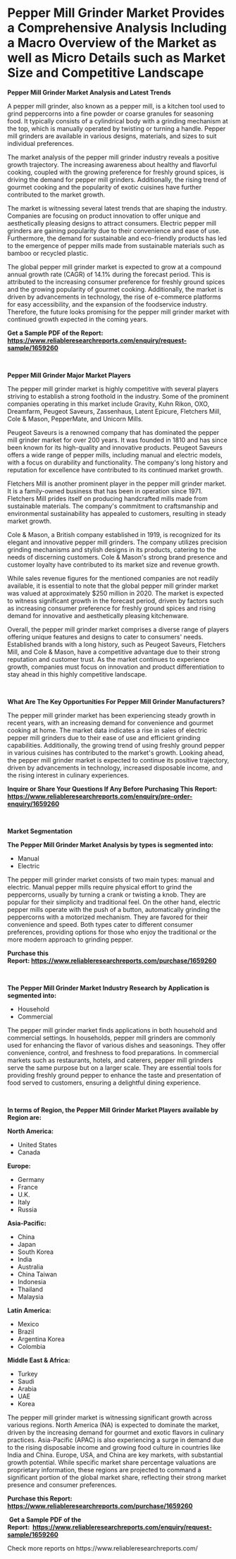 <p><h1>Pepper Mill Grinder Market Provides a Comprehensive Analysis Including a Macro Overview of the Market as well as Micro Details such as Market Size and Competitive Landscape</h1></p><p><strong>Pepper Mill Grinder Market Analysis and Latest Trends</strong></p>
<p><p>A pepper mill grinder, also known as a pepper mill, is a kitchen tool used to grind peppercorns into a fine powder or coarse granules for seasoning food. It typically consists of a cylindrical body with a grinding mechanism at the top, which is manually operated by twisting or turning a handle. Pepper mill grinders are available in various designs, materials, and sizes to suit individual preferences.</p><p>The market analysis of the pepper mill grinder industry reveals a positive growth trajectory. The increasing awareness about healthy and flavorful cooking, coupled with the growing preference for freshly ground spices, is driving the demand for pepper mill grinders. Additionally, the rising trend of gourmet cooking and the popularity of exotic cuisines have further contributed to the market growth.</p><p>The market is witnessing several latest trends that are shaping the industry. Companies are focusing on product innovation to offer unique and aesthetically pleasing designs to attract consumers. Electric pepper mill grinders are gaining popularity due to their convenience and ease of use. Furthermore, the demand for sustainable and eco-friendly products has led to the emergence of pepper mills made from sustainable materials such as bamboo or recycled plastic.</p><p>The global pepper mill grinder market is expected to grow at a compound annual growth rate (CAGR) of 14.1% during the forecast period. This is attributed to the increasing consumer preference for freshly ground spices and the growing popularity of gourmet cooking. Additionally, the market is driven by advancements in technology, the rise of e-commerce platforms for easy accessibility, and the expansion of the foodservice industry. Therefore, the future looks promising for the pepper mill grinder market with continued growth expected in the coming years.</p></p>
<p><strong>Get a Sample PDF of the Report:&nbsp; <a href="https://www.reliableresearchreports.com/enquiry/request-sample/1659260">https://www.reliableresearchreports.com/enquiry/request-sample/1659260</a></strong></p>
<p>&nbsp;</p>
<p><strong>Pepper Mill Grinder Major Market Players</strong></p>
<p><p>The pepper mill grinder market is highly competitive with several players striving to establish a strong foothold in the industry. Some of the prominent companies operating in this market include Gravity, Kuhn Rikon, OXO, Dreamfarm, Peugeot Saveurs, Zassenhaus, Latent Epicure, Fletchers Mill, Cole & Mason, PepperMate, and Unicorn Mills.</p><p>Peugeot Saveurs is a renowned company that has dominated the pepper mill grinder market for over 200 years. It was founded in 1810 and has since been known for its high-quality and innovative products. Peugeot Saveurs offers a wide range of pepper mills, including manual and electric models, with a focus on durability and functionality. The company's long history and reputation for excellence have contributed to its continued market growth.</p><p>Fletchers Mill is another prominent player in the pepper mill grinder market. It is a family-owned business that has been in operation since 1971. Fletchers Mill prides itself on producing handcrafted mills made from sustainable materials. The company's commitment to craftsmanship and environmental sustainability has appealed to customers, resulting in steady market growth.</p><p>Cole & Mason, a British company established in 1919, is recognized for its elegant and innovative pepper mill grinders. The company utilizes precision grinding mechanisms and stylish designs in its products, catering to the needs of discerning customers. Cole & Mason's strong brand presence and customer loyalty have contributed to its market size and revenue growth.</p><p>While sales revenue figures for the mentioned companies are not readily available, it is essential to note that the global pepper mill grinder market was valued at approximately $250 million in 2020. The market is expected to witness significant growth in the forecast period, driven by factors such as increasing consumer preference for freshly ground spices and rising demand for innovative and aesthetically pleasing kitchenware.</p><p>Overall, the pepper mill grinder market comprises a diverse range of players offering unique features and designs to cater to consumers' needs. Established brands with a long history, such as Peugeot Saveurs, Fletchers Mill, and Cole & Mason, have a competitive advantage due to their strong reputation and customer trust. As the market continues to experience growth, companies must focus on innovation and product differentiation to stay ahead in this highly competitive landscape.</p></p>
<p>&nbsp;</p>
<p><strong>What Are The Key Opportunities For Pepper Mill Grinder Manufacturers?</strong></p>
<p><p>The pepper mill grinder market has been experiencing steady growth in recent years, with an increasing demand for convenience and gourmet cooking at home. The market data indicates a rise in sales of electric pepper mill grinders due to their ease of use and efficient grinding capabilities. Additionally, the growing trend of using freshly ground pepper in various cuisines has contributed to the market's growth. Looking ahead, the pepper mill grinder market is expected to continue its positive trajectory, driven by advancements in technology, increased disposable income, and the rising interest in culinary experiences.</p></p>
<p><strong>Inquire or Share Your Questions If Any Before Purchasing This Report: <a href="https://www.reliableresearchreports.com/enquiry/pre-order-enquiry/1659260">https://www.reliableresearchreports.com/enquiry/pre-order-enquiry/1659260</a></strong></p>
<p>&nbsp;</p>
<p><strong>Market Segmentation</strong></p>
<p><strong>The Pepper Mill Grinder Market Analysis by types is segmented into:</strong></p>
<p><ul><li>Manual</li><li>Electric</li></ul></p>
<p><p>The pepper mill grinder market consists of two main types: manual and electric. Manual pepper mills require physical effort to grind the peppercorns, usually by turning a crank or twisting a knob. They are popular for their simplicity and traditional feel. On the other hand, electric pepper mills operate with the push of a button, automatically grinding the peppercorns with a motorized mechanism. They are favored for their convenience and speed. Both types cater to different consumer preferences, providing options for those who enjoy the traditional or the more modern approach to grinding pepper.</p></p>
<p><strong>Purchase this Report:&nbsp;<a href="https://www.reliableresearchreports.com/purchase/1659260">https://www.reliableresearchreports.com/purchase/1659260</a></strong></p>
<p>&nbsp;</p>
<p><strong>The Pepper Mill Grinder Market Industry Research by Application is segmented into:</strong></p>
<p><ul><li>Household</li><li>Commercial</li></ul></p>
<p><p>The pepper mill grinder market finds applications in both household and commercial settings. In households, pepper mill grinders are commonly used for enhancing the flavor of various dishes and seasonings. They offer convenience, control, and freshness to food preparations. In commercial markets such as restaurants, hotels, and caterers, pepper mill grinders serve the same purpose but on a larger scale. They are essential tools for providing freshly ground pepper to enhance the taste and presentation of food served to customers, ensuring a delightful dining experience.</p></p>
<p>&nbsp;</p>
<p><strong>In terms of Region, the Pepper Mill Grinder Market Players available by Region are:</strong></p>
<p>
    <p> <strong> North America: </strong>
        <ul>
            <li>United States</li>
            <li>Canada</li>
        </ul>
        </p> 
    <p> <strong> Europe: </strong>
        <ul>
            <li>Germany</li>
            <li>France</li>
            <li>U.K.</li>
            <li>Italy</li>
            <li>Russia</li>
        </ul>
        </p> 
    <p> <strong> Asia-Pacific: </strong>
        <ul>
            <li>China</li>
            <li>Japan</li>
            <li>South Korea</li>
            <li>India</li>
            <li>Australia</li>
            <li>China Taiwan</li>
            <li>Indonesia</li>
            <li>Thailand</li>
            <li>Malaysia</li>
        </ul>
        </p> 
    <p> <strong> Latin America: </strong>
        <ul>
            <li>Mexico</li>
            <li>Brazil</li>
            <li>Argentina Korea</li>
            <li>Colombia</li>
        </ul>
        </p> 
    <p> <strong> Middle East & Africa: </strong>
        <ul>
            <li>Turkey</li>
            <li>Saudi</li>
            <li>Arabia</li>
            <li>UAE</li>
            <li>Korea</li>
        </ul>
    </p>
    </p>
<p><p>The pepper mill grinder market is witnessing significant growth across various regions. North America (NA) is expected to dominate the market, driven by the increasing demand for gourmet and exotic flavors in culinary practices. Asia-Pacific (APAC) is also experiencing a surge in demand due to the rising disposable income and growing food culture in countries like India and China. Europe, USA, and China are key markets, with substantial growth potential. While specific market share percentage valuations are proprietary information, these regions are projected to command a significant portion of the global market share, reflecting their strong market presence and consumer preferences.</p></p>
<p><strong>Purchase this Report: <a href="https://www.reliableresearchreports.com/purchase/1659260">https://www.reliableresearchreports.com/purchase/1659260</a></strong></p>
<p>&nbsp;<strong>Get a Sample PDF of the Report:&nbsp;&nbsp;<a href="https://www.reliableresearchreports.com/enquiry/request-sample/1659260">https://www.reliableresearchreports.com/enquiry/request-sample/1659260</a></strong></p>
<p><strong></strong></p>
<p>Check more reports on https://www.reliableresearchreports.com/</p>